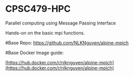 # CPSC479-HPC
Parallel computing using Message Passing Interface


Hands-on on the basic mpi functions.


#Base Repo: https://github.com/NLKNguyen/alpine-mpich


#Base Docker Image guide:

[https://hub.docker.com/r/nlknguyen/alpine-mpich](https://hub.docker.com/r/nlknguyen/alpine-mpich)

